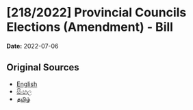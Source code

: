 # [218/2022] Provincial Councils Elections (Amendment) - Bill

**Date:** 2022-07-06

## Original Sources

- [English](https://documents.gov.lk/view/bills/2022/7/218-2022_E.pdf)
- [සිංහල](https://documents.gov.lk/view/bills/2022/7/218-2022_S.pdf)
- [தமிழ்](https://documents.gov.lk/view/bills/2022/7/218-2022_T.pdf)

